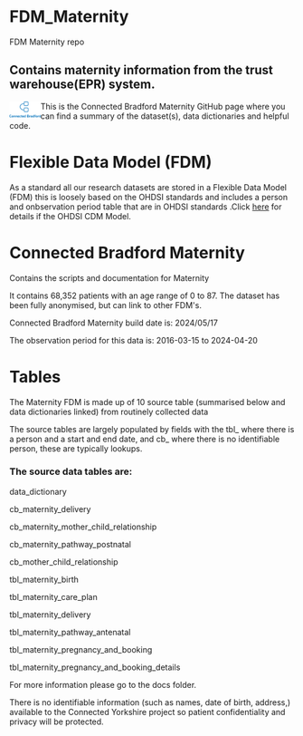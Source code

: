 # FDM_Maternity
FDM Maternity repo

## Contains maternity information from the trust warehouse(EPR) system.


<a href="https://www.bradfordresearch.nhs.uk/our-research-teams/connected-bradford/">
  <img align="left" alt="ConnectedBradford" width="55px" src="https://github.com/ShoreRob1/Images/blob/main/CB%20logo%201.png?raw=true" />
</a>

This is the Connected Bradford Maternity GitHub page where you can find a summary of the dataset(s), data dictionaries and helpful code.

# Flexible Data Model (FDM) 

As a standard all our research datasets are stored in a Flexible Data Model (FDM) this is loosely based on the OHDSI standards and includes a person and onbservation period table that are in OHDSI standards .Click [here](https://www.ohdsi.org/data-standardization/) for details if the OHDSI CDM Model. 



# Connected Bradford Maternity

Contains the scripts and documentation for Maternity

It contains 68,352  patients with an age range of 0	to	87. The dataset has been fully anonymised, but can link to other FDM's.

Connected Bradford Maternity build date is: 2024/05/17 	

The observation period for this data is: 2016-03-15	to	2024-04-20


# Tables
The Maternity FDM is made up of 10 source table (summarised below and data dictionaries linked) from routinely collected data  

The source tables are largely populated by fields with the tbl_ where there is a person and a start and end date, and cb_ where there is no identifiable person, these are typically lookups.

### The source data tables are: 

data_dictionary

cb_maternity_delivery

cb_maternity_mother_child_relationship

cb_maternity_pathway_postnatal

cb_mother_child_relationship

tbl_maternity_birth

tbl_maternity_care_plan

tbl_maternity_delivery

tbl_maternity_pathway_antenatal

tbl_maternity_pregnancy_and_booking

tbl_maternity_pregnancy_and_booking_details

For more information please go to the docs folder. 

There is no identifiable information (such as names, date of birth, address,) available to the Connected Yorkshire project so patient confidentiality and privacy will be protected.


